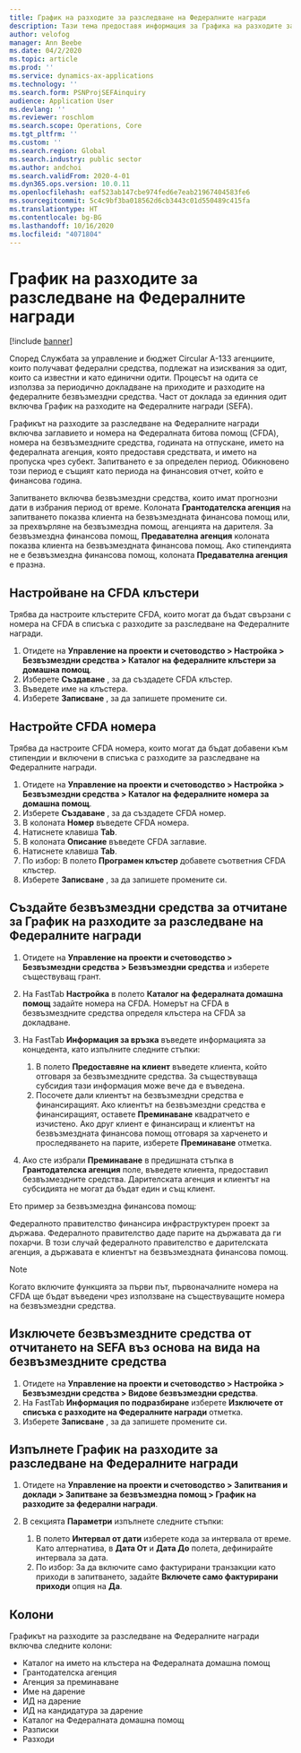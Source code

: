 ```yaml
---
title: График на разходите за разследване на Федералните награди
description: Тази тема предоставя информация за Графика на разходите за разследване на Федералните награди.
author: velofog
manager: Ann Beebe
ms.date: 04/2/2020
ms.topic: article
ms.prod: ''
ms.service: dynamics-ax-applications
ms.technology: ''
ms.search.form: PSNProjSEFAinquiry
audience: Application User
ms.devlang: ''
ms.reviewer: roschlom
ms.search.scope: Operations, Core
ms.tgt_pltfrm: ''
ms.custom: ''
ms.search.region: Global
ms.search.industry: public sector
ms.author: andchoi
ms.search.validFrom: 2020-4-01
ms.dyn365.ops.version: 10.0.11
ms.openlocfilehash: eaf523ab147cbe974fed6e7eab21967404583fe6
ms.sourcegitcommit: 5c4c9bf3ba018562d6cb3443c01d550489c415fa
ms.translationtype: HT
ms.contentlocale: bg-BG
ms.lasthandoff: 10/16/2020
ms.locfileid: "4071804"
---
```

# <a name="schedule-of-expenditures-of-federal-awards-inquiry"></a>График на разходите за разследване на Федералните награди

[!include [banner](../includes/banner.md)]

Според Службата за управление и бюджет Circular A-133 агенциите, които получават федерални средства, подлежат на изисквания за одит, които са известни и като единични одити. Процесът на одита се използва за периодично докладване на приходите и разходите на федералните безвъзмездни средства. Част от доклада за единния одит включва График на разходите на Федералните награди (SEFA).

Графикът на разходите за разследване на Федералните награди включва заглавието и номера на Федералната битова помощ (CFDA), номера на безвъзмездните средства, годината на отпускане, името на федералната агенция, която предоставя средствата, и името на пропуска чрез субект. Запитването е за определен период. Обикновено този период е същият като периода на финансовия отчет, който е финансова година.

Запитването включва безвъзмездни средства, които имат прогнозни дати в избрания период от време. Колоната **Грантодателска агенция** на запитването показва клиента на безвъзмездната финансова помощ или, за прехвърляне на безвъзмездна помощ, агенцията на дарителя. За безвъзмездна финансова помощ, **Предавателна агенция** колоната показва клиента на безвъзмездната финансова помощ. Ако стипендията не е безвъзмездна финансова помощ, колоната **Предавателна агенция** е празна.

## <a name="set-up-the-cfda-clusters"></a>Настройване на CFDA клъстери

Трябва да настроите клъстерите CFDA, които могат да бъдат свързани с номера на CFDA в списъка с разходите за разследване на Федералните награди.

1. Отидете на **Управление на проекти и счетоводство \> Настройка \> Безвъзмездни средства \> Каталог на федералните клъстери за домашна помощ**.
2. Изберете **Създаване** , за да създадете CFDA клъстер.
3. Въведете име на клъстера.
4. Изберете **Записване** , за да запишете промените си.

## <a name="set-up-cfda-numbers"></a>Настройте CFDA номера

Трябва да настроите CFDA номера, които могат да бъдат добавени към стипендии и включени в списъка с разходите за разследване на Федералните награди.

1. Отидете на **Управление на проекти и счетоводство \> Настройка \> Безвъзмездни средства \> Каталог на федералните номера за домашна помощ**.
2. Изберете **Създаване** , за да създадете CFDA номер.
3. В колоната **Номер** въведете CFDA номера.
4. Натиснете клавиша **Tab**.
5. В колоната **Описание** въведете CFDA заглавие.
6. Натиснете клавиша **Tab**.
7. По избор: В полето **Програмен клъстер** добавете съответния CFDA клъстер.
8. Изберете **Записване** , за да запишете промените си.

## <a name="set-up-grants-to-report-for-the-schedule-of-expenditures-of-federal-awards-inquiry"></a>Създайте безвъзмездни средства за отчитане за График на разходите за разследване на Федералните награди

1. Отидете на **Управление на проекти и счетоводство \> Безвъзмездни средства \> Безвъзмездни средства** и изберете съществуващ грант.
2. На FastTab **Настройка** в полето **Каталог на федералната домашна помощ** задайте номера на CFDA. Номерът на CFDA в безвъзмездните средства определя клъстера на CFDA за докладване.
3. На FastTab **Информация за връзка** въведете информацията за концедента, като изпълните следните стъпки:

    1. В полето **Предоставяне на клиент** въведете клиента, който отговаря за безвъзмездните средства. За съществуваща субсидия тази информация може вече да е въведена.
    2. Посочете дали клиентът на безвъзмездни средства е финансиращият. Ако клиентът на безвъзмездни средства е финансиращият, оставете **Преминаване** квадратчето е изчистено. Ако друг клиент е финансиращ и клиентът на безвъзмездната финансова помощ отговаря за харченето и проследяването на парите, изберете **Преминаване** отметка.

4. Ако сте избрали **Преминаване** в предишната стъпка в **Грантодателска агенция** поле, въведете клиента, предоставил безвъзмездните средства. Дарителската агенция и клиентът на субсидията не могат да бъдат един и същ клиент.

Ето пример за безвъзмездна финансова помощ:

Федералното правителство финансира инфраструктурен проект за държава. Федералното правителство даде парите на държавата да ги похарчи. В този случай федералното правителство е дарителската агенция, а държавата е клиентът на безвъзмездната финансова помощ.

> [!NOTE] 
> Когато включите функцията за първи път, първоначалните номера на CFDA ще бъдат въведени чрез използване на съществуващите номера на безвъзмездни средства.

## <a name="exclude-grants-from-sefa-reporting-based-on-the-grant-type"></a>Изключете безвъзмездните средства от отчитането на SEFA въз основа на вида на безвъзмездните средства

1. Отидете на **Управление на проекти и счетоводство \> Настройка \> Безвъзмездни средства \> Видове безвъзмездни средства**.
2. На FastTab **Информация по подразбиране** изберете **Изключете от списъка с разходите на Федералните награди** отметка.
3. Изберете **Записване** , за да запишете промените си.

## <a name="run-the-schedule-of-expenditures-of-federal-awards-inquiry"></a>Изпълнете График на разходите за разследване на Федералните награди

1. Отидете на **Управление на проекти и счетоводство \> Запитвания и доклади \> Запитване за безвъзмездна помощ \> График на разходите за федерални награди**.
2. В секцията **Параметри** изпълнете следните стъпки:

    1. В полето **Интервал от дати** изберете кода за интервала от време. Като алтернатива, в **Дата От** и **Дата До** полета, дефинирайте интервала за дата.
    2. По избор: За да включите само фактурирани транзакции като приходи в запитването, задайте **Включете само фактурирани приходи** опция на **Да**.

## <a name="columns"></a>Колони

Графикът на разходите за разследване на Федералните награди включва следните колони:

- Каталог на името на клъстера на Федералната домашна помощ
- Грантодателска агенция
- Агенция за преминаване
- Име на дарение
- ИД на дарение
- ИД на кандидатура за дарение
- Каталог на Федералната домашна помощ
- Разписки
- Разходи
